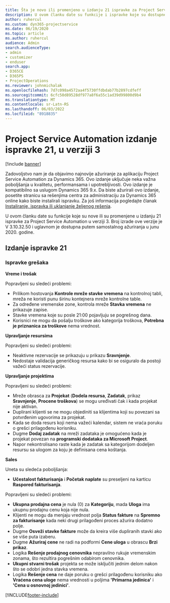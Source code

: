 ```yaml
---
title: Šta je novo ili promenjeno u izdanju 21 ispravke za Project Service Automation u verziji 3
description: U ovom članku date su funkcije i ispravke koje su dostupne u izdanju 21 ispravke za Project Service Automation u verziji 3.
author: ruhercul
ms.custom: dyn365-projectservice
ms.date: 06/19/2020
ms.topic: article
ms.author: ruhercul
audience: Admin
search.audienceType:
- admin
- customizer
- enduser
search.app:
- D365CE
- D365PS
- ProjectOperations
ms.reviewer: johnmichalak
ms.openlocfilehash: 7d7c098a4572aa4f5730ffdbdab77b2897cdfeff
ms.sourcegitcommit: 6cfc50d89528df977a8f6a55c1ad39d99800d9b4
ms.translationtype: MT
ms.contentlocale: sr-Latn-RS
ms.lasthandoff: 06/03/2022
ms.locfileid: "8918835"
---
```

# <a name="project-service-automation-update-release-21-v3"></a>Project Service Automation izdanje ispravke 21, u verziji 3

[!include [banner](../includes/psa-now-project-operations.md)]

Zadovoljstvo nam je da objavimo najnovije ažuriranje za aplikaciju Project Service Automation za Dynamics 365. Ovo izdanje uključuje neka važna poboljšanja u kvalitetu, performansama i upotrebljivosti. Ovo izdanje je kompatibilno sa uslugom Dynamics 365 9.x. Da biste ažurirali ovo izdanje, posetite stranicu sa rešenjima centra za administraciju za Dynamics 365 online kako biste instalirali ispravku. Za još informacija pogledajte članak [Instaliranje, ispravka ili uklanjanje željenog rešenja](/power-platform/admin/install-remove-preferred-solution).

U ovom članku date su funkcije koje su nove ili su promenjene u izdanju 21 ispravke za Project Service Automation u verziji 3. Broj izrade ove verzije je V 3.10.32.50 i uglavnom je dostupna putem samostalnog ažuriranja u junu 2020. godine.

## <a name="update-release-21"></a>Izdanje ispravke 21

### <a name="bug-fixes"></a>Ispravke grešaka

**Vreme i trošak**

Popravljeni su sledeći problemi:

- Prilikom hostovanja **Kontrole mreže stavke vremena** na kontrolnoj tabli, mreža ne koristi punu širinu kontejnera mreže kontrolne table.
- Za određene vremenske zone, kontrola mreže **Stavka vremena** ne prikazuje zapise.
- Stavke vremena koje su posle 21:00 pojavljuju se pogrešnog dana.
- Korisnici ne mogu da pošalju troškove ako kategorija troškova, **Potrebna je priznanica za troškove** nema vrednost.

**Upravljanje resursima**

Popravljeni su sledeći problemi:

- Neaktivne rezervacije se prikazuju u prikazu **Sravnjenje**.
- Nedostaje validacija generičkog resursa kako bi se osiguralo da postoji važeći status rezervacije.

**Upravljanje projektima**

Popravljeni su sledeći problemi:

- Mreže obrasca za **Projekat** (**Dodela resursa**, **Zadatak**, prikaz **Sravnjenje**, **Procene troškova**) se mogu uređivati čak i kada projekat nije aktivan.
- Duplirani klijenti se ne mogu objediniti sa klijentima koji su povezani sa potvrđenim ugovorima za projekat.
- Kada se doda resurs koji nema važeći kalendar, sistem ne vraća poruku o grešci prilagođenu korisniku.
- Dugme **Dodaj zadatak** na mreži zadataka je omogućeno kada je projekat povezan na **programski dodataka za Microsoft Project**.
- Napor nekontrolisano raste kada je zadatak sa kategorijom dodeljen resursu sa ulogom za koju je definisana cena koštanja.

**Sales**

Uneta su sledeća poboljšanja:

- **Učestalost fakturisanja** i **Početak naplate** su preseljeni na karticu **Raspored fakturisanja**.

Popravljeni su sledeći problemi:

- **Ukupna prodajna cena** je nula (0) za **Kategoriju**, mada **Uloga** ima ukupnu prodajnu cenu koja nije nula.
- Klijenti ne mogu da menjaju vrednost polja **Status fakture** na **Spremno za fakturisanje** kada neki drugi prilagođeni proces ažurira dodatno polje.
- Dugme **Osveži stavke fakture** može da kreira više dupliranih stavki ako se više puta izaberu.
- Dugme **Ažuriraj cene** ne radi na podformi **Cene uloga** u obrascu **Brzi prikaz**.
- Logika **Rešenje prodajnog cenovnika** nepravilno rukuje vremenskim zonama, što rezultira pogrešnim odabirom cenovnika.
- **Ukupni stvarni trošak** projekta se može isključiti jednim delom nakon što se odobri jedna stavka vremena.
- Logika **Rešenje cena** ne daje poruku o grešci prilagođenu korisniku ako **Vraćena cena uloge** nema vrednosti u poljima **'Primarna jedinica'** i **'Cena u osnovnoj jedinici'**.


[!INCLUDE[footer-include](../includes/footer-banner.md)]
